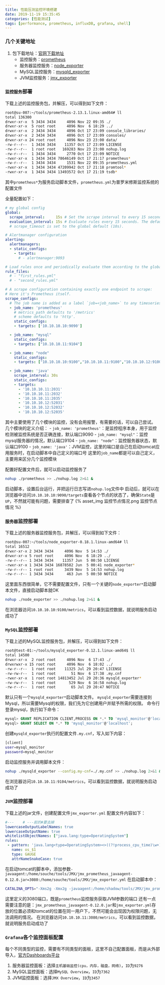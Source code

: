 ```yaml
---
title: 性能压测监控环境搭建
date: 2019-11-19 15:35:45
categories: [性能测试]
tags: [performance, prometheus, influxDB, grafana, shell]
---
```


### 几个关键地址
1. 包下载地址：[官网下载地址](https://prometheus.io/download/)
    - 监控服务：[prometheus](https://github.com/prometheus/prometheus/releases/download/v2.14.0/prometheus-2.14.0.linux-amd64.tar.gz)
    - 服务器监控服务：[node_exporter](https://github.com/prometheus/node_exporter/releases/download/v0.18.1/node_exporter-0.18.1.linux-amd64.tar.gz)
    - MySQL监控服务：[mysqld_exporter](https://github.com/prometheus/mysqld_exporter/releases/download/v0.12.1/mysqld_exporter-0.12.1.linux-amd64.tar.gz)
    - JVM监控服务：[jmx_exporter](https://repo1.maven.org/maven2/io/prometheus/jmx/jmx_prometheus_javaagent/0.12.0/jmx_prometheus_javaagent-0.12.0.jar)

  <!--more-->

### `监控服务`部署
下载上述的监控服务包，并解压，可以得到如下文件：
```bash
root@su-007:~/tools/prometheus-2.13.1.linux-amd64# ll
total 136300
drwxr-xr-x  5 3434 3434     4096 Nov 22 09:35 ./
drwxr-xr-x  5 root root     4096 Nov  6 18:29 ../
drwxr-xr-x  2 3434 3434     4096 Oct 17 23:09 console_libraries/
drwxr-xr-x  2 3434 3434     4096 Oct 17 23:09 consoles/
drwxr-xr-x 24 root root     4096 Nov 23 23:00 data/
-rw-r--r--  1 3434 3434    11357 Oct 17 23:09 LICENSE
-rw-r--r--  1 root root   169283 Nov 23 23:00 nohup.log
-rw-r--r--  1 3434 3434     2770 Oct 17 23:09 NOTICE
-rwxr-xr-x  1 3434 3434 78646149 Oct 17 21:17 prometheus*
-rw-r--r--  1 3434 3434     1531 Nov 22 09:35 prometheus.yml
-rwxr-xr-x  1 3434 3434 47209942 Oct 17 21:18 promtool*
-rwxr-xr-x  1 3434 3434 13493572 Oct 17 21:19 tsdb*
```
其中`prometheus*`为服务启动脚本文件，`prometheus.yml`为普罗米修斯监控系统的配置文件

全量配置如下：
```yaml
# my global config
global:
  scrape_interval:     15s # Set the scrape interval to every 15 seconds. Default is every 1 minute.
  evaluation_interval: 15s # Evaluate rules every 15 seconds. The default is every 1 minute.
  # scrape_timeout is set to the global default (10s).

# Alertmanager configuration
alerting:
  alertmanagers:
  - static_configs:
    - targets:
      # - alertmanager:9093

# Load rules once and periodically evaluate them according to the global 'evaluation_interval'.
rule_files:
  # - "first_rules.yml"
  # - "second_rules.yml"

# A scrape configuration containing exactly one endpoint to scrape:
# Here it's Prometheus itself.
scrape_configs:
  # The job name is added as a label `job=<job_name>` to any timeseries scraped from this config.
  - job_name: 'prometheus'
    # metrics_path defaults to '/metrics'
    # scheme defaults to 'http'.
    static_configs:
    - targets: ['10.10.10.10:9090']

  - job_name: "mysql"
    static_configs:
    - targets: ["10.10.10.11:9104"]

  - job_name: "node"
    static_configs:
    - targets: ["10.10.10.10:9100","10.10.10.11:9100","10.10.10.12:9100"]

  - job_name: 'java'
    scrape_interval: 30s
    static_configs:
    - targets:
      - '10.10.10.11:2031'
      - '10.10.10.11:2032'
      - '10.10.10.11:2035'
      - '10.10.10.12:52031'
      - '10.10.10.12:52032'
      - '10.10.10.12:52035'
```
其中主要使用了几个模块的监控，没有会用报警，有需要的话，可以自己尝试。
几个模块的定义介绍：
    - `job_name: 'prometheus'`：是监控程序本身，用于监控检测被监控系统是否正确连接，默认端口9090
    - `job_name: "mysql"`：监控mysql服务器的情况，默认端口9104
    - `job_name: "node"`：监控服务器状态，默认端口9100
    - `job_name: 'java'`：JVM监控，这里的端口是自己在启动tomcat应用服务时，在启动脚本中自己定义的端口号
  这里的`job_name`都是可以自己定义，主要用来区分几个监控模块
  
配置好配置文件后，就可以启动监控服务了
```bash
nohup ./prometheus >> ./nohup.log 2>&1 &
```
启动脚本，设置后台运行，并把运行日志写进`nohup.log`文件中
启动后，就可以在浏览器中访问`10.10.10.10:9090/targets`查看各个节点的状态了，确保`State`是`UP`，不然就可能有问题，需要排查了
{% asset_img 监控节点情况.png 监控节点情况 %}

### `服务器`监控部署
下载上述的服务器监控服务包，并解压，可以得到如下文件：
```bash
root@su-007:~/tools/node_exporter-0.18.1.linux-amd64# ll
total 16512
drwxr-xr-x 2 3434 3434     4096 Nov  5 14:53 ./
drwxr-xr-x 5 root root     4096 Nov  6 18:29 ../
-rw-r--r-- 1 3434 3434    11357 Jun  5 00:50 LICENSE
-rwxr-xr-x 1 3434 3434 16878582 Jun  5 00:41 node_exporter*
-rw-r--r-- 1 root root     3439 Nov  5 14:53 nohup.log
-rw-r--r-- 1 3434 3434      463 Jun  5 00:50 NOTICE
```
这里面东西很简单，它不需要配置文件，只有一个关键的`node_exporter*`启动脚本文件，直接启动脚本就OK
```bash
nohup ./node_exporter >> ./nohup.log 2>&1 &
```
在浏览器访问`10.10.10.10:9100/metrics`，可以看到监控数据，就说明服务启动成功了

### `MySQL`监控部署
下载上述的MySQL监控服务包，并解压，可以得到如下文件：
```bash
root@test-01:~/tools/mysqld_exporter-0.12.1.linux-amd64$ ll
total 14500
drwxr-xr-x  2 root root     4096 Nov  6 17:43 ./
drwxrwxr-x 15 root root     4096 Nov  6 18:02 ../
-rw-r--r--  1 root root    11325 Jul 29 20:47 LICENSE
-rw-rw-r--  1 root root       51 Nov  6 17:38 .my.cnf
-rwxr-xr-x  1 root root 14813452 Jul 29 20:36 mysqld_exporter*
-rw-rw-r--  1 root root      529 Nov  6 16:58 nohup.log
-rw-r--r--  1 root root       65 Jul 29 20:47 NOTICE
```
默认只有一个`mysqld_exporter*`启动脚本文件。
`mysqld_exporter`需要连接到Mysql，所以需要Mysql的权限，我们先为它创建用户并赋予所需的权限。
命令行登录mysql，执行如下命令：
```sql
mysql> GRANT REPLICATION CLIENT,PROCESS ON *.* TO 'mysql_monitor'@'localhost' identified by 'mysql_monitor';
mysql> GRANT SELECT ON *.* TO 'mysql_monitor'@'localhost';
```
创建`mysqld_exporter`执行的配置文件`.my.cnf`，写入如下内容：
```bash
[client]
user=mysql_monitor
password=mysql_monitor
```
启动监控服务并调用脚本文件：
```bash
nohup ./mysqld_exporter --config.my-cnf=./.my.cnf >> ./nohup.log 2>&1 &
```
在浏览器访问`10.10.10.11:9104/metrics`，可以看到监控数据，就说明服务启动成功了

### `JVM`监控部署
下载上述的jar文件，创建配置文件`jmx_exporter.yml`
配置文件内容如下：
```yaml
#---    # ---前的#要去掉
lowercaseOutputLabelNames: true
lowercaseOutputName: true
whitelistObjectNames: ["java.lang:type=OperatingSystem"]
rules:
 - pattern: 'java.lang<type=OperatingSystem><>((?!process_cpu_time)\w+):'
   name: os_$1
   type: GAUGE
   attrNameSnakeCase: true
```
在启动tomcat的脚本中，添加参数`-javaagent:/home/souche/tools/JMX/jmx_prometheus_javaagent-0.12.0.jar=3080:/home/souche/tools/JMX/jmx_exporter.yml`
在启动脚本中：
```bash
CATALINA_OPTS="-Xms2g -Xmx2g -javaagent:/home/shadow/tools/JMX/jmx_prometheus_javaagent-0.12.0.jar=3080:/home/shadow/tools/JMX/jmx_exporter.yml"
```
这里定义的3080端口，既是`prometheus`监控服务获取JVM参数的端口
还有一点需要注意的是：`jmx_prometheus_javaagent-0.12.0.jar`和`jmx_exporter.yml`存放的位置必须和tomcat的位置在同一用户下，不然可能会出现因为权限问题，无法调用的情况。
在浏览器访问`10.10.10.11:3080/metrics`，可以看到监控数据，就说明服务启动成功了

### `Grafana`各个监控面板配置
每个不同类型的监控，需要有不同类型的面板，这里不自己配置面板，而是从外部导入，[官方Dashboards平台](https://grafana.com/grafana/dashboards)
1. 服务器监控面板：选择`主机基础监控(cpu，内存，磁盘，网络)`，`ID`为`9276`
2. MySQL监控面板：选择`MySQL Overview`，`ID`为`7362`
3. JVM监控面板：选择`JMX Overview`，`ID`为`3457`